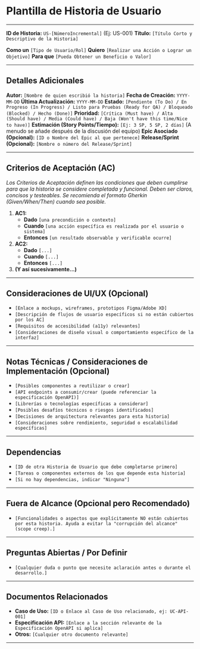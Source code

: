# Plantilla de Historia de Usuario

---

**ID de Historia:** `US-[NúmeroIncremental]` (Ej: US-001)
**Título:** `[Título Corto y Descriptivo de la Historia]`

**Como un** `[Tipo de Usuario/Rol]`
**Quiero** `[Realizar una Acción o Lograr un Objetivo]`
**Para que** `[Pueda Obtener un Beneficio o Valor]`

---

## Detalles Adicionales

**Autor:** `[Nombre de quien escribió la historia]`
**Fecha de Creación:** `YYYY-MM-DD`
**Última Actualización:** `YYYY-MM-DD`
**Estado:** `[Pendiente (To Do) / En Progreso (In Progress) / Listo para Pruebas (Ready for QA) / Bloqueado (Blocked) / Hecho (Done)]`
**Prioridad:** `[Crítica (Must have) / Alta (Should have) / Media (Could have) / Baja (Won't have this time/Nice to have)]`
**Estimación (Story Points/Tiempo):** `[Ej: 3 SP, 5 SP, 2 días]` (A menudo se añade después de la discusión del equipo)
**Epic Asociado (Opcional):** `[ID o Nombre del Epic al que pertenece]`
**Release/Sprint (Opcional):** `[Nombre o número del Release/Sprint]`

---

## Criterios de Aceptación (AC)

*Los Criterios de Aceptación definen las condiciones que deben cumplirse para que la historia se considere completada y funcional. Deben ser claros, concisos y testeables. Se recomienda el formato Gherkin (Given/When/Then) cuando sea posible.*

1. **AC1:**
   * **Dado** `[una precondición o contexto]`
   * **Cuando** `[una acción específica es realizada por el usuario o sistema]`
   * **Entonces** `[un resultado observable y verificable ocurre]`
2. **AC2:**
   * **Dado** `[...]`
   * **Cuando** `[...]`
   * **Entonces** `[...]`
3. **(Y así sucesivamente...)**

---

## Consideraciones de UI/UX (Opcional)

* `[Enlace a mockups, wireframes, prototipos Figma/Adobe XD]`
* `[Descripción de flujos de usuario específicos si no están cubiertos por los AC]`
* `[Requisitos de accesibilidad (a11y) relevantes]`
* `[Consideraciones de diseño visual o comportamiento específico de la interfaz]`

---

## Notas Técnicas / Consideraciones de Implementación (Opcional)

* `[Posibles componentes a reutilizar o crear]`
* `[API endpoints a consumir/crear (puede referenciar la especificación OpenAPI)]`
* `[Librerías o tecnologías específicas a considerar]`
* `[Posibles desafíos técnicos o riesgos identificados]`
* `[Decisiones de arquitectura relevantes para esta historia]`
* `[Consideraciones sobre rendimiento, seguridad o escalabilidad específicas]`

---

## Dependencias

* `[ID de otra Historia de Usuario que debe completarse primero]`
* `[Tareas o componentes externos de los que depende esta historia]`
* `[Si no hay dependencias, indicar "Ninguna"]`

---

## Fuera de Alcance (Opcional pero Recomendado)

* `[Funcionalidades o aspectos que explícitamente NO están cubiertos por esta historia. Ayuda a evitar la "corrupción del alcance" (scope creep).]`

---

## Preguntas Abiertas / Por Definir

* `[Cualquier duda o punto que necesite aclaración antes o durante el desarrollo.]`

---

## Documentos Relacionados

* **Caso de Uso:** `[ID o Enlace al Caso de Uso relacionado, ej: UC-API-001]`
* **Especificación API:** `[Enlace a la sección relevante de la Especificación OpenAPI si aplica]`
* **Otros:** `[Cualquier otro documento relevante]`

---
